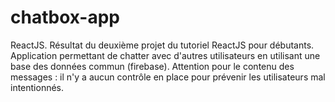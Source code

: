 # chatbox-app
ReactJS. Résultat du deuxième projet du tutoriel ReactJS pour débutants. Application permettant de chatter avec d'autres utilisateurs en utilisant une base des données commun (firebase). Attention pour le contenu des messages : il n'y a aucun contrôle en place pour prévenir les utilisateurs mal intentionnés.

